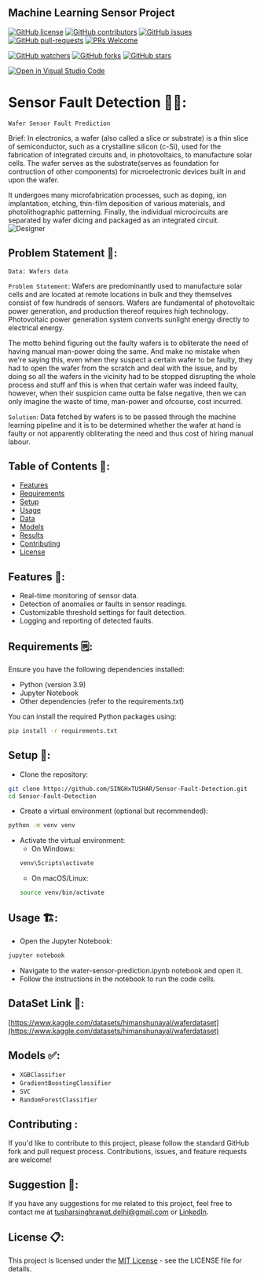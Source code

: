 ## Machine Learning Sensor Project

[![GitHub license](https://img.shields.io/github/license/SINGHxTUSHAR/Sensor-Fault-Detection.svg)](https://github.com/SINGHxTUSHAR/Sensor-Fault-Detection/blob/master/LICENSE)
[![GitHub contributors](https://img.shields.io/github/contributors/SINGHxTUSHAR/Sensor-Fault-Detection.svg)](https://GitHub.com/SINGHxTUSHAR/Sensor-Fault-Detection/graphs/contributors/)
[![GitHub issues](https://img.shields.io/github/issues/SINGHxTUSHAR/Sensor-Fault-Detection.svg)](https://GitHub.com/SINGHxTUSHAR/Sensor-Fault-Detection/issues/)
[![GitHub pull-requests](https://img.shields.io/github/issues-pr/SINGHxTUSHAR/Sensor-Fault-Detection.svg)](https://GitHub.com/SINGHxTUSHAR/Sensor-Fault-Detection/pulls/)
[![PRs Welcome](https://img.shields.io/badge/PRs-welcome-brightgreen.svg?style=flat-square)](http://makeapullrequest.com)


[![GitHub watchers](https://img.shields.io/github/watchers/SINGHxTUSHAR/Sensor-Fault-Detection.svg?style=social&label=Watch&maxAge=2592000)](https://GitHub.com/SINGHxTUSHAR/Sensor-Fault-Detection/watchers/)
[![GitHub forks](https://img.shields.io/github/forks/SINGHxTUSHAR/Sensor-Fault-Detection.svg?style=social&label=Fork&maxAge=2592000)](https://GitHub.com/SINGHxTUSHAR/Sensor-Fault-Detection/network/)
[![GitHub stars](https://img.shields.io/github/stars/SINGHxTUSHAR/Sensor-Fault-Detection.svg?style=social&label=Star&maxAge=2592000)](https://GitHub.com/SINGHxTUSHAR/Sensor-Fault-Detection/stargazers/)

[![Open in Visual Studio Code](https://img.shields.io/static/v1?logo=visualstudiocode&label=&message=Open%20in%20Visual%20Studio%20Code&labelColor=2c2c32&color=007acc&logoColor=007acc)](https://open.vscode.dev/SINGHxTUSHAR/Sensor-Fault-Detection)



# Sensor Fault Detection 📡🔌:

`Wafer Sensor Fault Prediction`

Brief: In electronics, a wafer (also called a slice or substrate) is a thin slice of semiconductor, such as a crystalline silicon (c-Si), used for the fabrication of integrated circuits and, in photovoltaics, to manufacture solar cells. The wafer serves as the substrate(serves as foundation for contruction of other components) for microelectronic devices built in and upon the wafer.

It undergoes many microfabrication processes, such as doping, ion implantation, etching, thin-film deposition of various materials, and photolithographic patterning. Finally, the individual microcircuits are separated by wafer dicing and packaged as an integrated circuit.
![Designer](https://github.com/SINGHxTUSHAR/Sensor-Fault-Detection/assets/113624520/a6bbeecf-478b-4424-8c85-64508df72806)


## Problem Statement 📝:
`Data: Wafers data`

`Problem Statement`: Wafers are predominantly used to manufacture solar cells and are located at remote locations in bulk and they themselves consist of few hundreds of sensors. Wafers are fundamental of photovoltaic power generation, and production thereof requires high technology. Photovoltaic power generation system converts sunlight energy directly to electrical energy.

The motto behind figuring out the faulty wafers is to obliterate the need of having manual man-power doing the same. And make no mistake when we're saying this, even when they suspect a certain wafer to be faulty, they had to open the wafer from the scratch and deal with the issue, and by doing so all the wafers in the vicinity had to be stopped disrupting the whole process and stuff anf this is when that certain wafer was indeed faulty, however, when their suspicion came outta be false negative, then we can only imagine the waste of time, man-power and ofcourse, cost incurred.

`Solution`: Data fetched by wafers is to be passed through the machine learning pipeline and it is to be determined whether the wafer at hand is faulty or not apparently obliterating the need and thus cost of hiring manual labour.

## Table of Contents 📌:

- [Features](#features)
- [Requirements](#requirements)
- [Setup](#setup)
- [Usage](#usage)
- [Data](#data)
- [Models](#models)
- [Results](#results)
- [Contributing](#contributing)
- [License](#license)

## Features 📣:
* Real-time monitoring of sensor data.
* Detection of anomalies or faults in sensor readings.
* Customizable threshold settings for fault detection.
* Logging and reporting of detected faults.

## Requirements 🗒️:

Ensure you have the following dependencies installed:

- Python (version 3.9)
- Jupyter Notebook
- Other dependencies (refer to the requirements.txt)

You can install the required Python packages using:

```bash
pip install -r requirements.txt
```


## Setup 🔼:

- Clone the repository:
```bash
git clone https://github.com/SINGHxTUSHAR/Sensor-Fault-Detection.git
cd Sensor-Fault-Detection
```
- Create a virtual environment (optional but recommended):
```bash
python -m venv venv
```
- Activate the virtual environment:
  - On Windows:
   ```bash
   venv\Scripts\activate
   ```
  - On macOS/Linux:
  ```bash
  source venv/bin/activate
  ```

## Usage 🏗️:

- Open the Jupyter Notebook:
```bash
jupyter notebook
```
- Navigate to the water-sensor-prediction.ipynb notebook and open it.
- Follow the instructions in the notebook to run the code cells.

## DataSet Link 💬:
[https://www.kaggle.com/datasets/himanshunayal/waferdataset](https://www.kaggle.com/datasets/himanshunayal/waferdataset)

## Models ✅️:
* `XGBClassifier`
* `GradientBoostingClassifier`
* `SVC`
* `RandomForestClassifier`

## Contributing :
If you'd like to contribute to this project, please follow the standard GitHub fork and pull request process. Contributions, issues, and feature requests are welcome!

## Suggestion 🚀: 
If you have any suggestions for me related to this project, feel free to contact me at tusharsinghrawat.delhi@gmail.com or <a href="https://www.linkedin.com/in/singhxtushar/">LinkedIn</a>.

## License 📋:
This project is licensed under the <a href="https://github.com/SINGHxTUSHAR/Sensor-Fault-Detection/blob/main/LICENSE">MIT License</a> - see the LICENSE file for details.
